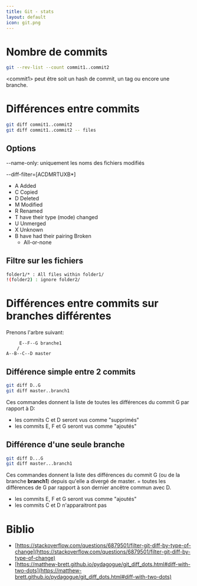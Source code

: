 ```yaml
---
title: Git - stats
layout: default
icon: git.png
---
```

# Nombre de commits
```sh
git --rev-list --count commit1..commit2
```

\<commit1\> peut être soit un hash de commit, un tag ou encore une branche.

# Différences entre commits
```sh
git diff commit1..commit2
git diff commit1..commit2 -- files
```

## Options
\-\-name-only: uniquement les noms des fichiers modifiés

\-\-diff-filter=[ACDMRTUXB*]
* A Added
* C Copied
* D Deleted
* M Modified
* R Renamed
* T have their type (mode) changed
* U Unmerged
* X Unknown
* B have had their pairing Broken
  * All-or-none

## Filtre sur les fichiers
```sh
folder1/* : All files within folder1/
!(folder2) : ignore folder2/
```

# Différences entre commits sur branches différentes
Prenons l'arbre suivant:
```
     E--F--G branche1
    /
A--B--C--D master
```

## Différence simple entre 2 commits
```sh
git diff D..G
git diff master..branch1
```

Ces commandes donnent la liste de toutes les différences du commit G par rapport à D:
* les commits C et D seront vus comme "supprimés"
* les commits E, F et G seront vus comme "ajoutés"

## Différence d'une seule branche
```sh
git diff D...G
git diff master...branch1
```

Ces commandes donnent la liste des différences du commit G (ou de la branche **branch1**) depuis qu'elle a divergé de master. = toutes les différences de G par rapport à son dernier ancêtre commun avec D.
* les commits E, F et G seront vus comme "ajoutés"
* les commits C et D n'apparaitront pas


# Biblio
* [https://stackoverflow.com/questions/6879501/filter-git-diff-by-type-of-change](https://stackoverflow.com/questions/6879501/filter-git-diff-by-type-of-change)
* [https://matthew-brett.github.io/pydagogue/git_diff_dots.html#diff-with-two-dots](https://matthew-brett.github.io/pydagogue/git_diff_dots.html#diff-with-two-dots)

